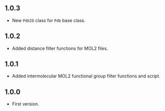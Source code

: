 ## 1.0.3
- New `PdbIO` class for `Pdb` base class.

## 1.0.2
- Added distance filter functions for MOL2 files.

## 1.0.1
- Added intermolecular MOL2 functional group filter functions and script.


## 1.0.0
- First version.